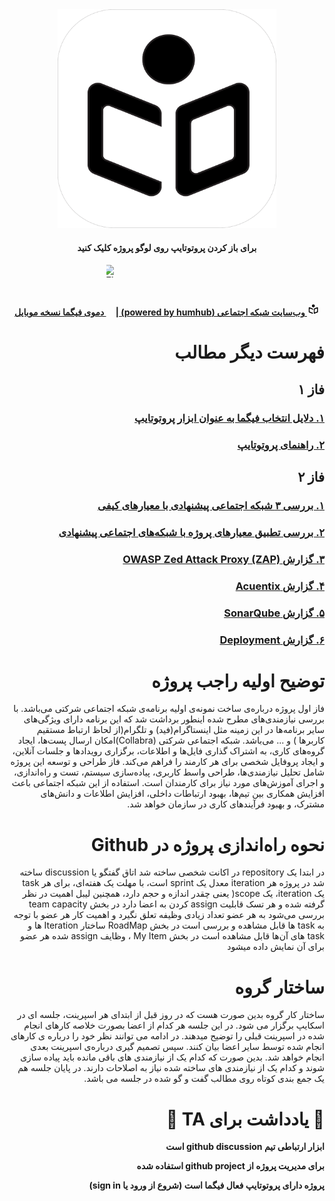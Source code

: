<div dir="rtl">

<div align="center">
<img alt="collabra logo" src="logo/Logo-bg.svg" width="350" height="350">
<h4> برای باز کردن پروتوتایپ روی لوگو پروژه کلیک کنید </h4>
<h4> 
<a href="http://collabra.yaramsn.xyz">
<img alt="collabra logo" src="logo/Logo-bg.svg" width="20" height="20" style="display: inline-block;">
وب‌سایت شبکه اجتماعی (powered by humhub)
</a>
| 
<a href="https://www.figma.com/file/d7d55c8ccxOutbdciFbRI6/Project-Main?type=design&node-id=807%3A9903&mode=design&t=2HOTBnSlPvGGrJ23-1">
<img alt="Figma" src="https://brandslogos.com/wp-content/uploads/images/large/figma-logo.png" width="12" height="20" style="display: inline-block;">
دموی فیگما نسخه موبایل
</a>
</h4> 
</div>

# فهرست دیگر مطالب
## فاز ۱
### [۱. دلایل انتخاب فیگما به عنوان ابزار پروتوتایپ ](./doc/whyFigma.md)
### [۲.  راهنمای پروتوتایپ ](./doc/Prototype.md)
## فاز ۲
### [۱. بررسی ۳ شبکه اجتماعی پیشنهادی با معیار‌های کیفی ]()
### [۲. بررسی تطبیق معیار‌های پروژه با شبکه‌های اجتماعی پیشنهادی ]()
### [۳. گزارش OWASP Zed Attack Proxy (ZAP) ]()
### [۴. گزارش Acuentix ]()
### [۵. گزارش SonarQube ]()
### [۶. گزارش Deployment ]()

# توضیح اولیه راجب پروژه
فاز اول پروژه درباره‌ی ساخت نمونه‌ی اولیه برنامه‌ی شبکه اجتماعی شرکتی می‌باشد. با بررسی نیازمندی‌های مطرح شده اینطور برداشت شد که این برنامه دارای ویژگی‌های سایر برنامه‌ها در این زمینه مثل اینستاگرام(فید) و تلگرام(از  لحاظ ارتباط مستقیم کاربرها ) و ... می‌باشد. 
شبکه اجتماعی شرکتی  (Collabra)امکان ارسال پست‌ها، ایجاد گروه‌های کاری، به اشتراک گذاری فایل‌ها و اطلاعات، برگزاری رویدادها و جلسات آنلاین، و ایجاد پروفایل شخصی برای هر کارمند را فراهم می‌کند.
فاز طراحی و توسعه این پروژه شامل تحلیل نیازمندی‌ها، طراحی واسط کاربری، پیاده‌سازی سیستم، تست و راه‌اندازی، و اجرای آموزش‌های مورد نیاز برای کارمندان است.
استفاده از این شبکه اجتماعی باعث افزایش همکاری بین تیم‌ها، بهبود ارتباطات داخلی، افزایش اطلاعات و دانش‌های مشترک، و بهبود فرآیندهای کاری در سازمان خواهد شد.

# نحوه راه‌اندازی پروژه در Github

در ابتدا یک repository در اکانت شخصی ساخته شد
اتاق گفتگو یا discussion ساخته شد
در پروژه هر iteration معدل یک sprint است، با مهلت یک هفته‌ای،
برای هر task یک iteration، یک scope( یعنی چقدر اندازه و حجم دارد، همچنین لیبل اهمیت در نظر گرفته شده
و هر تسک قابلیت assign کردن به اعضا دارد
در بخش team capacity بررسی می‌شود به هر عضو تعداد زیادی وظیفه تعلق نگیرد و اهمیت کار هر عضو با توجه به task ها قابل مشاهده و بررسی است
در بخش RoadMap ساختار Iteration ها و task های آن‌ها قابل مشاهده است
در بخش My Item ، وظایف assign شده هر عضو برای آن نمایش داده میشود

# ساختار گروه
ساختار کار گروه بدین صورت هست که در روز قبل از ابتدای هر اسپرینت، جلسه ای در اسکایپ برگزار می شود. در این جلسه هر کدام از اعضا بصورت خلاصه کارهای انجام شده در اسپرینت قبلی را توضیح میدهند. در ادامه می توانند نظر خود را درباره ی کارهای انجام شده توسط سایر اعضا بیان کنند. سپس تصمیم گیری درباره‌ی اسپرینت بعدی انجام خواهد شد. بدین صورت که کدام یک از نیازمندی های باقی مانده باید پیاده سازی شوند و کدام یک از نیازمندی های ساخته شده نیاز به اصلاحات دارند. در پایان جلسه هم یک جمع بندی کوتاه روی مطالب گفت و گو شده در جلسه می باشد. 


# 🛑 یادداشت برای TA 🛑 

**ابزار ارتباطی تیم github discussion  است**    

**برای مدیریت پروژه از github project استفاده شده**

**پروژه دارای پروتوتایپ فعال فیگما است (شروع از ورود یا sign in)**

</div>
